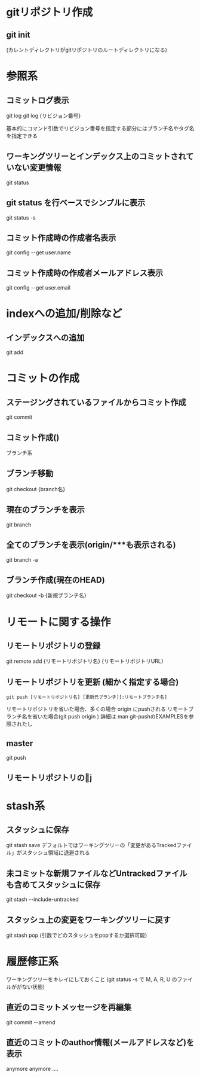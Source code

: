 gitリポジトリ作成
================
## git init
(カレントディレクトリがgitリポジトリのルートディレクトリになる)

参照系
=====

## コミットログ表示
git log
git log {リビジョン番号}

基本的にコマンド引数でリビジョン番号を指定する部分にはブランチ名やタグ名を指定できる

## ワーキングツリーとインデックス上のコミットされていない変更情報
git status

## git status を行ベースでシンプルに表示
git status -s

## コミット作成時の作成者名表示
git config --get user.name

## コミット作成時の作成者メールアドレス表示
git config --get user.email


indexへの追加/削除など
====================

## インデックスへの追加
git add


コミットの作成
===============

## ステージングされているファイルからコミット作成
git commit

## コミット作成()

ブランチ系
## ブランチ移動
git checkout {branch名}

## 現在のブランチを表示
git branch

## 全てのブランチを表示(origin/***も表示される)
git branch -a

## ブランチ作成(現在のHEAD)
git checkout -b {新規ブランチ名}

リモートに関する操作
====

## リモートリポジトリの登録
git remote add {リモートリポジトリ名} {リモートリポジトリURL}

## リモートリポジトリを更新 (細かく指定する場合)
`git push [リモートリポジトリ名] [更新元ブランチ][:リモートブランチ名]`

リモートリポジトリを省いた場合、多くの場合 origin にpushされる
リモートブランチ名を省いた場合(git push origin )
詳細は man git-pushのEXAMPLESを参照されたし

## master
git push

## リモートリポジトリのj

stash系
========

## スタッシュに保存
git stash save
デフォルトではワーキングツリーの「変更があるTrackedファイル」がスタッシュ領域に退避される

## 未コミットな新規ファイルなどUntrackedファイルも含めてスタッシュに保存
git stash --include-untracked

## 

## スタッシュ上の変更をワーキングツリーに戻す
git stash pop
(引数でどのスタッシュをpopするか選択可能)


履歴修正系
============

ワーキングツリーをキレイにしておくこと
(git status -s で M, A, R, U  のファイルががない状態)

## 直近のコミットメッセージを再編集
git commit --amend

## 直近のコミットのauthor情報(メールアドレスなど)を表示

anymore anymore ....
